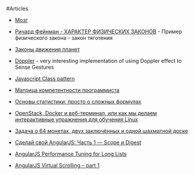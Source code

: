 #Articles

* [Мозг](http://habrahabr.ru/post/250625/)

* [Pичард Фейнман - ХАРАКТЕР ФИЗИЧЕСКИХ ЗАКОНОВ](http://fizmat.by/documents/Fejnman_1.pdf) - Пример физического закона - закон тяготения

* [Законы движения планет](http://fizmat.by/astronomija/dvizhenie_planet)

* [Doppler](https://github.com/DanielRapp/doppler) - very interesting implementation of using Doppler effect to Sense Gestures

* [Javascript Class pattern](http://arjanvandergaag.nl/blog/javascript-class-pattern.html)

* [Матрица компетентности программиста](http://grompe.org.ru/static/prog_comp_matrix_ru.html)

* [Основы статистики: просто о сложных формулах](http://habrahabr.ru/post/250527/)

* [OpenStack, Docker и веб-терминал, или как мы делаем интерактивные упражнения для обучения Linux](http://habrahabr.ru/company/stepic/blog/246099/)

* [Задача о 64 монетах, двух заключённых и одной шахматной доске](http://habrahabr.ru/post/250585/)

* [Сделай свой AngularJS: Часть 1 — Scope и Digest](http://habrahabr.ru/post/201832/)

* [AngularJS Performance Tuning for Long Lists](http://tech.small-improvements.com/2013/09/10/angularjs-performance-with-large-lists/)

* [AngularJS Virtual Scrolling – part 1](http://blog.stackfull.com/2013/02/angularjs-virtual-scrolling-part-1/)

